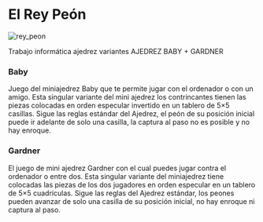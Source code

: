 # El Rey Peón
![rey_peon](https://github.com/user-attachments/assets/05d1584c-d20d-469f-b0f0-f11a4cfa498e)

Trabajo informática ajedrez variantes AJEDREZ BABY + GARDNER

### Baby
Juego del miniajedrez Baby que te permite jugar con el ordenador o con un amigo. Esta singular 
variante del mini ajedrez los contrincantes tienen las piezas colocadas en orden especular invertido en un tablero de 5×5 casillas. Sigue las reglas estándar del Ajedrez, el peón de su posición inicial puede ir adelante de solo una casilla, la captura al paso no es posible y no hay enroque. 
### Gardner 
El juego de mini ajedrez Gardner con el cual puedes jugar contra el ordenador o entre dos. Esta singular variante del miniajedrez tiene colocadas las piezas de los dos jugadores en orden especular en un tablero de 5×5 cuadrículas.  Sigue las reglas del Ajedrez estándar, los peones pueden avanzar de solo una casilla de su posición inicial, no hay enroque ni captura al paso. 
